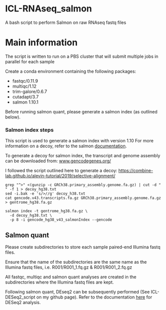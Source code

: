# ICL-RNAseq_salmon
A bash script to perform Salmon on raw RNAseq fastq files

# Main information
The script is written to run on a PBS cluster that will submit multiple jobs in parallel for each sample

Create a conda environment containing the following packages:
- fastqc/0.11.9
- multiqc/1.12
- trim-galore/0.6.7
- cutadapt/3.7
- salmon 1.10.1

Before running salmon quant, please generate a salmon index (as outlined below).

### Salmon index steps
This script is used to generate a salmon index with version 1.10
For more information on a decoy, refer to the salmon [documentation](https://salmon.readthedocs.io/en/latest/salmon.html).

To generate a decoy for salmon index, the transcript and genome assembly can be downloaded from: www.gencodegenes.org/

I followed the script outlined here to generate a decoy: https://combine-lab.github.io/alevin-tutorial/2019/selective-alignment/

```
grep "^>" <(gunzip -c GRCh38.primary_assembly.genome.fa.gz) | cut -d " " -f 1 > decoy_hg38.txt
sed -i.bak -e 's/>//g' decoy_h38.txt
cat gencode.v43.transcripts.fa.gz GRCh38.primary_assembly.genome.fa.gz > gentrome_hg38.fa.gz

salmon index -t gentrome_hg38.fa.gz \
  -d decoy_hg38.txt \
  -p 8 -i gencode_hg38_v43_salmonIndex --gencode
```
## Salmon quant
Please create subdirectories to store each sample paired-end Illumina fastq files.

Ensure that the name of the subdirectories are the same name as the Illumina fastq files, i.e. R001/R001_1.fq.gz & R001/R001_2.fq.gz

All fastqc, multiqc and salmon quant analyses are created in the subdirectories where the Illumina fastq files are kept.

Following salmon quant, DEseq2 can be subsequently performed (See ICL-DESeq2_script on my github page). Refer to the documentation [here](https://github.com/HanLengNg/ICL-DESeq2_script) for DESeq2 analysis.
